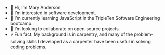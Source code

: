 - 👋 Hi, I’m Mary Anderson
- 👀 I’m interested in software development.
- 🌱 I’m currently learning JavaScript in the TripleTen Software Engineering bootcamp.
- 💞️ I’m looking to collaborate on open-source projects. 
- ⚡ Fun fact: My background is in carpentry, and many of the problem-solving skills I developed as a carpenter have been useful in solving coding problems. 

<!---
maryeande/maryeande is a ✨ special ✨ repository because its `README.md` (this file) appears on your GitHub profile.
You can click the Preview link to take a look at your changes.
--->
